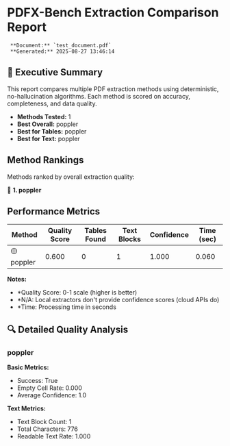 # PDFX-Bench Extraction Comparison Report

     **Document:** `test_document.pdf`
     **Generated:** 2025-08-27 13:46:14

## 🎯 Executive Summary

This report compares multiple PDF extraction methods using deterministic, no-hallucination algorithms. Each method is scored on accuracy, completeness, and data quality.

- **Methods Tested:** 1
- **Best Overall:** poppler
- **Best for Tables:** poppler
- **Best for Text:** poppler

##  Method Rankings

Methods ranked by overall extraction quality:

🥇 **1. poppler**

##  Performance Metrics

| Method | Quality Score | Tables Found | Text Blocks | Confidence | Time (sec) |
|--------|---------------|--------------|-------------|------------|------------|
| 🟡 poppler | 0.600 | 0 | 1 | 1.000 | 0.060 |

**Notes:**
- *Quality Score: 0-1 scale (higher is better)
- *N/A: Local extractors don't provide confidence scores (cloud APIs do)
- *Time: Processing time in seconds

## 🔍 Detailed Quality Analysis

### poppler

**Basic Metrics:**
- Success: True
- Empty Cell Rate: 0.000
- Average Confidence: 1.0

**Text Metrics:**
- Text Block Count: 1
- Total Characters: 776
- Readable Text Rate: 1.000

